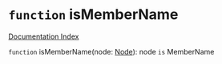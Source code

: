 # `function` isMemberName

[Documentation Index](../README.md)

`function` isMemberName(node: [Node](../interface.Node/README.md)): node `is` MemberName

